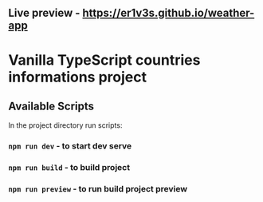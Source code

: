## Live preview - **https://er1v3s.github.io/weather-app**

# Vanilla TypeScript countries informations project

## Available Scripts

In the project directory run scripts:

### `npm run dev` - to start dev serve

### `npm run build` - to build project

### `npm run preview` - to run build project preview
